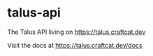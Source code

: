 # talus-api
The Talus API living on https://talus.craftcat.dev

Visit the docs at https://talus.craftcat.dev/docs
